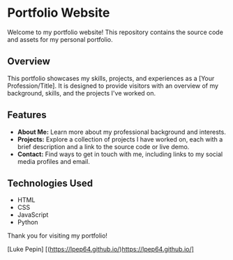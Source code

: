 # Portfolio Website

Welcome to my portfolio website! This repository contains the source code and assets for my personal portfolio.

## Overview

This portfolio showcases my skills, projects, and experiences as a [Your Profession/Title]. It is designed to provide visitors with an overview of my background, skills, and the projects I've worked on.

## Features

- **About Me:** Learn more about my professional background and interests.
- **Projects:** Explore a collection of projects I have worked on, each with a brief description and a link to the source code or live demo.
- **Contact:** Find ways to get in touch with me, including links to my social media profiles and email.

## Technologies Used

- HTML
- CSS
- JavaScript
- Python


Thank you for visiting my portfolio!

[Luke Pepin]
[(https://lpep64.github.io/)https://lpep64.github.io/]
